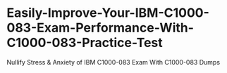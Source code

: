 # Easily-Improve-Your-IBM-C1000-083-Exam-Performance-With-C1000-083-Practice-Test
Nullify Stress &amp; Anxiety of IBM C1000-083 Exam With C1000-083 Dumps
